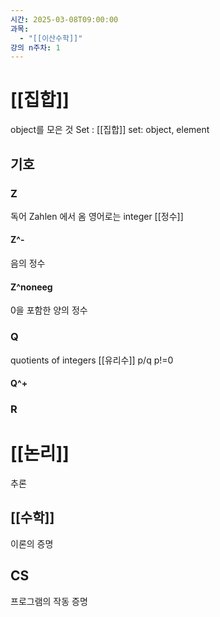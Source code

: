```yaml
---
시간: 2025-03-08T09:00:00
과목:
  - "[[이산수학]]"
강의 n주차: 1
---
```

# [[집합]]
object를 모은 것
Set : [[집합]] 
set: object, element  
## 기호

### Z
독어 Zahlen 에서 옴
영어로는 integer
[[정수]]
#### Z^-
음의 정수
#### Z^noneeg
0을 포함한 양의 정수 

### Q 
 quotients of integers
 [[유리수]] p/q p!=0  
 
 
#### Q^+
### R 

# [[논리]]
추론 
## [[수학]] 
이론의 증명
## CS 
프로그램의 작동 증명


